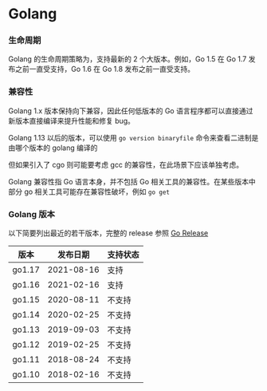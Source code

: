 # Golang

### 生命周期
Golang 的生命周期策略为，支持最新的 2 个大版本。例如，Go 1.5 在 Go 1.7 发布之前一直受支持，Go 1.6 在 Go 1.8 发布之前一直受支持。

### 兼容性
Golang 1.x 版本保持向下兼容，因此任何低版本的 Go 语言程序都可以直接通过新版本直接编译来提升性能和修复 bug。

Golang 1.13 以后的版本，可以使用 `go version binaryfile` 命令来查看二进制是由哪个版本的 golang 编译的

但如果引入了 cgo 则可能要考虑 gcc 的兼容性，在此场景下应该单独考虑。

Golang 兼容性指 Go 语言本身，并不包括 Go 相关工具的兼容性。在某些版本中部分 go 相关工具可能存在兼容性破坏，例如 `go get`

### Golang 版本
以下简要列出最近的若干版本，完整的 release 参照 [Go Release](https://golang.org/doc/devel/release.html)

|版本|发布日期|支持状态|
|---|---|---|
|go1.17|2021-08-16|支持|
|go1.16|2021-02-16|支持|
|go1.15|2020-08-11|不支持|
|go1.14|2020-02-25|不支持|
|go1.13|2019-09-03|不支持|
|go1.12|2019-02-25|不支持|
|go1.11|2018-08-24|不支持|
|go1.10|2018-02-16|不支持|